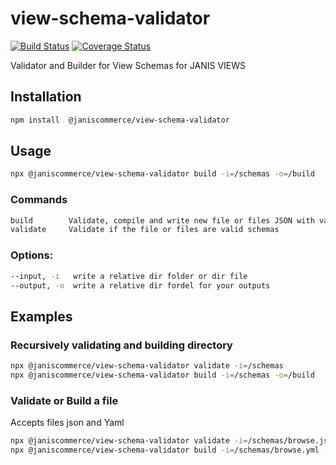 # view-schema-validator

[![Build Status](https://travis-ci.org/janis-commerce/view-schema-validator.svg?branch=master)](https://travis-ci.org/janis-commerce/view-schema-validator)
[![Coverage Status](https://coveralls.io/repos/github/janis-commerce/view-schema-validator/badge.svg?branch=master)](https://coveralls.io/github/janis-commerce/view-schema-validator?branch=master)

Validator and Builder for View Schemas for JANIS VIEWS

## Installation
```sh
npm install  @janiscommerce/view-schema-validator
```

## Usage
```sh
npx @janiscommerce/view-schema-validator build -i=/schemas -o=/build
```
### Commands
```sh
build        Validate, compile and write new file or files JSON with valid schemas and defaults include.
validate     Validate if the file or files are valid schemas
```

### Options:
```sh
--input, -i   write a relative dir folder or dir file
--output, -o  write a relative dir fordel for your outputs
```

## Examples

### Recursively validating and building directory

```sh
npx @janiscommerce/view-schema-validator validate -i=/schemas
npx @janiscommerce/view-schema-validator build -i=/schemas -o=/build
```

### Validate or Build a file
Accepts files json and Yaml

```sh
npx @janiscommerce/view-schema-validator validate -i=/schemas/browse.json
npx @janiscommerce/view-schema-validator build -i=/schemas/browse.yml -o=/build
```